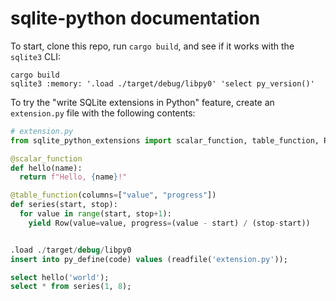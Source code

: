 # sqlite-python documentation

To start, clone this repo, run `cargo build`, and see if it works with the `sqlite3` CLI:

```
cargo build
sqlite3 :memory: '.load ./target/debug/libpy0' 'select py_version()'
```

To try the "write SQLite extensions in Python" feature, create an `extension.py` file with the following contents:

```py
# extension.py
from sqlite_python_extensions import scalar_function, table_function, Row

@scalar_function
def hello(name):
  return f"Hello, {name}!"

@table_function(columns=["value", "progress"])
def series(start, stop):
  for value in range(start, stop+1):
    yield Row(value=value, progress=(value - start) / (stop-start))
```

```sql

.load ./target/debug/libpy0
insert into py_define(code) values (readfile('extension.py'));

select hello('world');
select * from series(1, 8);
```
